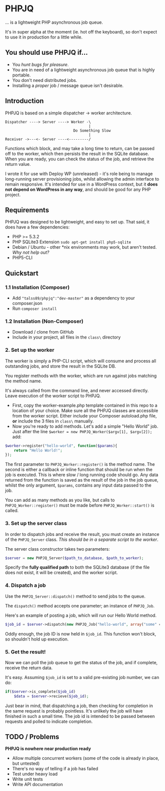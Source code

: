 PHPJQ
=====

... is a lightweight PHP asynchronous job queue.

It's in super alpha at the moment (ie. hot off the keyboard), so don't expect to use it in production for a little while.

## You should use PHPJQ if...
- You _hunt bugs for pleasure_.
- You are in need of a lightweight asynchronous job queue that is highly portable.
- You don't need distributed jobs.
- Installing a *proper* job / message queue isn't desirable.


## Introduction

PHPJQ is based on a simple dispatcher -> worker architecture.


```
Dispatcher ----> Server ----> Worker -\
                                      |
                               Do Something Slow
                                      |
Receiver ->---<- Server ----<---------/
```

Functions which block, and may take a long time to return, can be passed off to the worker, which then persists the result in the SQLite database. When you are ready, you can check the status of the job, and retrieve the return value.

I wrote it for use with Deploy WP (unreleased) - it's role being to manage long-running server provisioning jobs, whilst allowing the admin interface to remain responsive. It's intended for use in a WordPress context, but it **does not depend on WordPress in any way**, and should be good for any PHP project.

## Requirements

PHPJQ was designed to be lightweight, and easy to set up. That said, it does have a few dependencies:

- PHP >= 5.3.2
- PHP SQLite3 Extension `sudo apt-get install php5-sqlite` 
- Debian / Ubuntu - other \*nix environments may work, but aren't tested. *Why not help out?*
- PHP5-CLI

## Quickstart

### 1.1 Installation (Composer)

- Add `"talss89/phpjq":"dev-master"` as a dependency to your composer.json
- Run `composer install`

### 1.2 Installation (Non-Composer)

- Download / clone from GitHub
- Include in your project, all files in the `class\` directory

### 2. Set up the worker

The worker is simply a PHP-CLI script, which will consume and process all outstanding jobs, and store the result in the SQLite DB. 

You register methods with the worker, which are run against jobs matching the method name.

It's always called from the command line, and never accessed directly. Leave execution of the worker script to PHPJQ.

- First, copy the worker-example.php template contained in this repo to a location of your choice. Make sure all the PHPJQ classes are accessible from the worker script. Either include your Composer autoload.php file, **or** include the 3 files in `class\` manually.
- Now you're ready to add methods. Let's add a simple "Hello World" job. Just after the line `$worker = new PHPJQ_Worker($argv[1], $argv[2]);` add:

```php
$worker->register("hello-world", function($params){
    return "Hello World!";
});

```

The first parameter to `PHPJQ_Worker::register()` is the method name. The second is either a callback or inline function that should be run when the job is executed. This is where slow / long running code should go. Any data returned from the function is saved as the result of the job in the job queue, whilst the only argument, `$params`, contains any input data passed to the job.

You can add as many methods as you like, but calls to `PHPJQ_Worker::register()` must be made before `PHPJQ_Worker::start()` is called.

### 3. Set up the server class

In order to dispatch jobs and receive the result, you must create an instance of the `PHPJQ_Server` class. *This should be in a separate script to the worker*.

The server class constructor takes two parameters: 

```php
$server = new PHPJQ_Server($path_to_database, $path_to_worker);
```

Specify the **fully qualified path** to both the SQLite3 database (if the file does not exist, it will be created), and the worker script.

### 4. Dispatch a job

Use the `PHPJQ_Server::dispatch()` method to send jobs to the queue.

The `dispatch()` method accepts one parameter; an instance of `PHPJQ_Job`.

Here's an example of posting a job, which will run our Hello World method.

```php
$job_id = $server->dispatch(new PHPJQ_Job("hello-world", array("some" => "data")));
```

Oddly enough, the job ID is now held in `$job_id`. This function won't block, so shouldn't hold up execution.

### 5. Get the result!

Now we can poll the job queue to get the status of the job, and if complete, receive the return data.

It's easy. Assuming `$job_id` is set to a valid pre-existing job number, we can do:

```php
if($server->is_complete($job_id)
    $data = $server->recieve($job_id);
```

Just bear in mind, that dispatching a job, then checking for completion in the same request is probably pointless. It's unlikely the job will have finished in such a small time. The job id is intended to be passed between requests and polled to indicate completion.

## TODO / Problems

**PHPJQ is nowhere near production ready**

- Allow multiple concurrent workers (some of the code is already in place, but untested)
- There's no way of telling if a job has failed
- Test under heavy load
- Write unit tests
- Write API documentation


